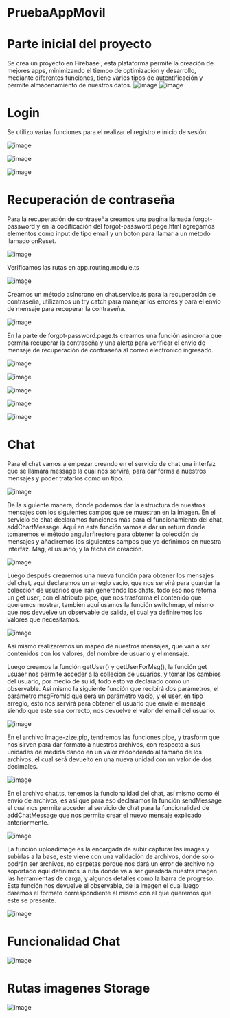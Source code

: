 # PruebaAppMovil 
# Parte inicial del proyecto
Se crea un proyecto en Firebase , esta plataforma permite la creación de mejores apps, minimizando el tiempo de optimización y desarrollo, mediante diferentes funciones, tiene varios tipos de autentificación y permite almacenamiento de nuestros datos.
![image](https://user-images.githubusercontent.com/66235614/145815435-2ba8547a-5cab-4a79-9cf4-8e09e8a504d0.png)
![image](https://user-images.githubusercontent.com/66235614/145815506-82642c60-1a8a-45d9-a79f-b73f6d413241.png)
# Login
Se utilizo varias funciones para el realizar el registro e inicio de sesión.

![image](https://user-images.githubusercontent.com/66235614/145815724-fc57fd8d-dc00-41ac-94cc-fed1a4c4f7f2.png)

![image](https://user-images.githubusercontent.com/66235614/145815739-e518852a-a01f-408a-9d98-6a44537df000.png)

![image](https://user-images.githubusercontent.com/66235614/145816804-9a7c244d-c798-42e2-8592-e323e825900f.png)

# Recuperación de contraseña 
Para la recuperación de contraseña creamos una pagina llamada forgot-password y en la codificación del forgot-password.page.html agregamos elementos como input de tipo email y un botón para llamar a un método llamado onReset.

![image](https://user-images.githubusercontent.com/66235614/145815833-fe1ef2c5-df73-491b-bad2-a7d9bd34ec29.png)

Verificamos las rutas en app.routing.module.ts

![image](https://user-images.githubusercontent.com/66235614/145815861-b47a33d1-b0ce-4f7c-89ec-e9d4bcaf94c4.png)

Creamos un método asíncrono en chat.service.ts para la recuperación de contraseña, utilizamos un try catch para manejar los errores y para el envio de mensaje para recuperar la contraseña.

![image](https://user-images.githubusercontent.com/66235614/145815975-1ffb3ae4-060e-46f6-818c-cbe9d9655c32.png)

En la parte de forgot-password.page.ts  creamos una función asíncrona  que permita recuperar la contraseña y una alerta para verificar el envio de mensaje de recuperación de contraseña al correo electrónico ingresado.

![image](https://user-images.githubusercontent.com/66235614/145816181-d429c097-d290-4548-9407-248b0b943293.png)

![image](https://user-images.githubusercontent.com/66235614/145817142-055df697-7071-4de9-a2bd-8ac57bc43ec3.png)

![image](https://user-images.githubusercontent.com/66235614/145817172-3ed63ec2-ff32-4578-bdef-9bf457f2195a.png)

![image](https://user-images.githubusercontent.com/66235614/145817247-14e24494-1411-4d36-ba00-66e82b04d3dd.png)

![image](https://user-images.githubusercontent.com/66235614/145817376-b28a0e94-6649-4104-a753-0217232a759a.png)

# Chat
Para el chat vamos a empezar creando en el servicio de chat una interfaz que se llamara message la cual nos servirá, para dar forma a nuestros mensajes y poder tratarlos como un tipo.

![image](https://user-images.githubusercontent.com/66235614/145817771-8af28506-17a4-4fc9-a375-1286f4ce5cbf.png)

De la siguiente manera, donde podemos dar la estructura de nuestros mensajes con los siguientes campos que se muestran en la imagen.
En el servicio de chat declaramos funciones más para el funcionamiento del chat, addChartMessage.
Aquí en esta función vamos a dar un return donde tomaremos el método angularfirestore para obtener la colección de mensajes y añadiremos los siguientes campos que ya definimos en nuestra interfaz.
Msg, el usuario, y la fecha de creación.

![image](https://user-images.githubusercontent.com/66235614/145817875-d45ae30f-324a-42ba-8047-583c49b2502f.png)

Luego después crearemos una nueva función para obtener los mensajes del chat, aquí declaramos un arreglo vacío, que nos servirá para guardar la colección de usuarios que irán generando los chats, todo eso nos retorna un get user, con el atributo pipe, que nos trasforma el contenido que queremos mostrar, también aquí usamos la función switchmap, el mismo que nos devuelve un observable de salida, el cual ya definiremos los valores que necesitamos.

![image](https://user-images.githubusercontent.com/66235614/145818011-397f2e80-e5f6-44db-9e37-b5d314b78244.png)

Así mismo realizaremos un mapeo de nuestros mensajes, que van a ser contenidos con los valores, del nombre de usuario  y el mensaje.

Luego creamos la función getUser() y getUserForMsg(), la función get usuaer nos permite acceder a la collecion de usuarios, y tomar los cambios del usuario, por medio de su id, todo esto va declarado como un observable.
Así mismo la siguiente función que recibirá dos parámetros, el parámetro msgFromId que será un parámetro vacío, y el user, en tipo arreglo, esto nos servirá para obtener el usuario que envía el mensaje siendo que este sea correcto, nos devuelve el valor del email del usuario.

![image](https://user-images.githubusercontent.com/66235614/145818129-24d6feb3-65d9-4a53-90ae-d1609c42c8d5.png)

En el archivo image-zize.pip, tendremos las funciones pipe, y trasform que nos sirven para dar formato a nuestros archivos, con respecto a sus unidades de medida dando en un valor redondeado al tamaño de los archivos, el cual será devuelto en una nueva unidad con un valor de dos decimales.

![image](https://user-images.githubusercontent.com/66235614/145818186-0ec1ae34-45e6-44da-8083-ce5b0000d175.png)

En el archivo chat.ts, tenemos la funcionalidad del chat, así mismo como él envió de archivos, es así que para eso declaramos la función sendMessage el cual nos permite acceder al servicio de chat para la funcionalidad de addChatMessage que nos permite crear el nuevo mensaje explicado anteriormente.

![image](https://user-images.githubusercontent.com/66235614/145818269-adc56dac-0a77-48f0-8341-b6bfcdec61f4.png)

La función uploadimage es la encargada de subir capturar las images y subirlas a la base, este viene con una validación de archivos, donde solo podrán ser archivos, no carpetas porque nos dará un error de archivo no soportado aquí definimos la ruta donde va a ser guardada nuestra imagen las herramientas de carga, y algunos detalles como la barra de progreso. Esta función nos devuelve el observable, de la imagen el cual luego daremos el formato correspondiente al mismo con el que queremos que este se presente.

![image](https://user-images.githubusercontent.com/66235614/145818327-8a33f5bb-e787-4bae-8818-d15fd6a0dda4.png)

# Funcionalidad Chat
![image](https://user-images.githubusercontent.com/66235614/145825293-8da4c02b-6750-4bfe-a497-3237a83918fa.png)

# Rutas imagenes Storage

![image](https://user-images.githubusercontent.com/66235614/145825764-d942398d-4ad9-4fa2-8366-978a51202425.png)


